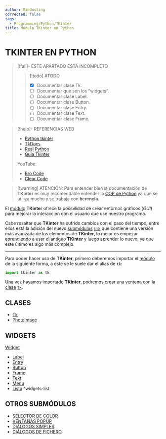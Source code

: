 ```yaml
---
author: Mindusting
corrected: false
tags:
  - Programming/Python/TKinter
title: Módulo TKinter en Python
---
```


# TKINTER EN PYTHON

> [!fail]- ESTE APARTADO ESTÁ INCOMPLETO
> > [!todo] #TODO
> > - [x] Documentar clase Tk.
> > - [ ] Documentar que son los "widgets".
> > - [ ] Documentar clase Label.
> > - [ ] Documentar clase Button.
> > - [ ] Documentar clase Entry.
> > - [ ] Documentar clase Text.
> > - [ ] Documentar clase Frame.

> [!help]- REFERENCIAS WEB
> - [Python tkinter](https://docs.python.org/3.12/library/tk.html)
> - [TkDocs](https://tkdocs.com/tutorial/index.html)
> - [Real Python](https://realpython.com/python-gui-tkinter/)
> - [Guia Tkinter](https://guia-tkinter.readthedocs.io/es/develop/index.html)
>
> YouTube:
> - [Bro Code](https://youtu.be/TuLxsvK4svQ)
> - [Clear Code](https://youtu.be/mop6g-c5HEY)

> [!warning] ATENCIÓN:
> Para entender bien la documentación de **TKinter** es muy recomendable entender la [OOP de Python](../py_class.md) ya que se utiliza mucho y se trabaja con **herencia**.

El [módulo](../py_module.md) **TKinter** ofrece la posibilidad de crear entornos gráficos (*GUI*) para mejorar la interacción con el usuario que use nuestro programa.

Cabe resaltar que **TKinter** ha sufrido cambios con el paso del tiempo, entre ellos está la adición del nuevo [submódulos](../py_module.md) [`ttk`](./ttk/py_ttk.md) que contiene una versión más avanzada de los elementos de **TKinter**, lo mejor es empezar aprendiendo a usar el antiguo **TKinter** y luego aprender lo nuevo, ya que este último es algo más complejo.

---

Para poder hacer uso de **TKinter**, primero deberemos importar el [módulo](../py_module.md) de la siguiente forma, a este se le suele dar el alias de `tk`:

```python
import tkinter as tk
```

Una vez hayamos importado **TKinter**, podremos crear una ventana con la [clase](../py_class.md) [`Tk`](./py_tk_tk.md).

## CLASES

- [Tk](./py_tk_tk.md)
- [PhotoImage](py_tk_photoimage.md)

## WIDGETS

[Widget](py_tk_widget.md)

- [Label](py_tk_label.md)
- [Entry](py_tk_entry.md)
- [Button](py_tk_button.md)
- [Frame](py_tk_frame.md)
- [Text](py_tk_text.md)
- [Menu](py_tk_menu.md)
- [Lista](py_tk_listbox.md)
^widgets-list

## OTROS SUBMÓDULOS

- [SELECTOR DE COLOR](py_tk_colorchooser.md)
- [VENTANAS POPUP](py_tk_messagebox.md)
- [DIÁLOGOS SIMPLES](py_tk_simpledialog.md)
- [DIÁLOGOS DE FICHERO](py_tk_filedialog.md)
